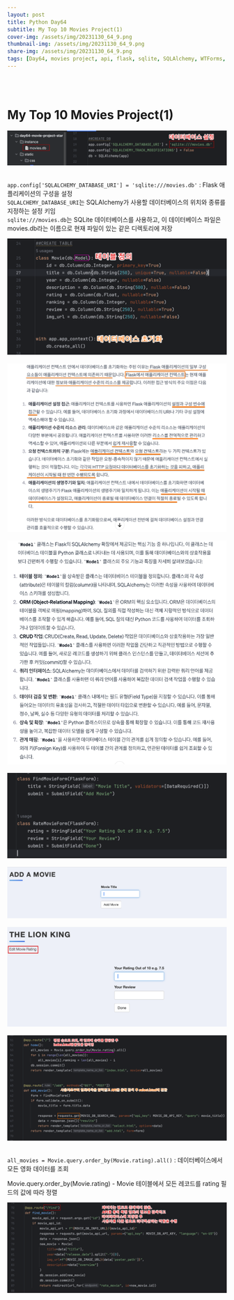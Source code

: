 ```yaml
---
layout: post
title: Python Day64
subtitle: My Top 10 Movies Project(1)
cover-img: /assets/img/20231130_64_9.png
thumbnail-img: /assets/img/20231130_64_9.png
share-img: /assets/img/20231130_64_9.png
tags: [Day64, movies project, api, flask, sqlite, SQLAlchemy, WTForms, bootstrap, database, CRUD]
---
```

       
<br><br>

# My Top 10 Movies Project(1)  
  
![1](/assets/img/20231130_64_1.png)  
<br>

`app.config['SQLALCHEMY_DATABASE_URI'] = 'sqlite:///movies.db'` : Flask 애플리케이션의 구성을 설정  
`SQLALCHEMY_DATABASE_URI`는 SQLAlchemy가 사용할 데이터베이스의 위치와 종류를 지정하는 설정 키임  
`sqlite:///movies.db`는 SQLite 데이터베이스를 사용하고, 이 데이터베이스 파일은 movies.db라는 이름으로 현재 파일이 있는 같은 디렉토리에 저장   
  
![3](/assets/img/20231130_64_3.png)  
<br>
![2](/assets/img/20231130_64_2.png)  
<br>
![4](/assets/img/20231130_64_4.png)  
<br>
![5](/assets/img/20231130_64_5.png)  
<br>
![6](/assets/img/20231130_64_6.png)  
<br>
![7](/assets/img/20231130_64_7.png)  
<br>
![8](/assets/img/20231130_64_8.png)  
<br>

`all_movies = Movie.query.order_by(Movie.rating).all()` : 데이터베이스에서 모든 영화 데이터를 조회   
  
Movie.query.order_by(Movie.rating) - Movie 테이블에서 모든 레코드를 rating 필드의 값에 따라 정렬   
  
![9](/assets/img/20231130_64_9.png)  

<br>
